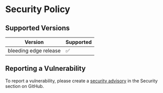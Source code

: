 # Security Policy

## Supported Versions

| Version                 | Supported          |
| ----------------------- | ------------------ |
| bleeding edge release   | :white_check_mark: |

## Reporting a Vulnerability

To report a vulnerability, please create a [security advisory](https://github.com/owdex/owdex/security/advisories/new) in the Security section on GitHub.
